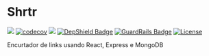 # Shrtr

[<img src="https://api.travis-ci.org/caiocampos/shrtr.svg?branch=master">](https://travis-ci.org/caiocampos/shrtr)
[![codecov](https://codecov.io/gh/caiocampos/shrtr/branch/master/graph/badge.svg)](https://codecov.io/gh/caiocampos/shrtr)
![](https://img.shields.io/david/caiocampos/shrtr.svg)
[![DepShield Badge](https://depshield.sonatype.org/badges/caiocampos/shrtr/depshield.svg)](https://depshield.github.io)
[![GuardRails Badge](https://badges.guardrails.io/caiocampos/shrtr.svg)](https://www.guardrails.io/)
[![License](https://img.shields.io/github/license/caiocampos/shrtr.svg)](LICENSE)


Encurtador de links usando React, Express e MongoDB
